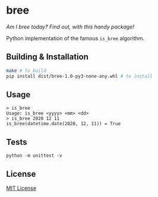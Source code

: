 # bree

*Am I bree today? Find out, with this handy package!*

Python implementation of the famous `is_bree` algorithm.

## Building & Installation

```bash
make # to build
pip install dist/bree-1.0-py3-none-any.whl # to install
```

## Usage

```
> is_bree
Usage: is_bree <yyyy> <mm> <dd>
> is_bree 2020 12 11
is_bree(datetime.date(2020, 12, 11)) = True
```

## Tests

```
python -m unittest -v
```



## License

[MIT License](https://choosealicense.com/licenses/mit/)